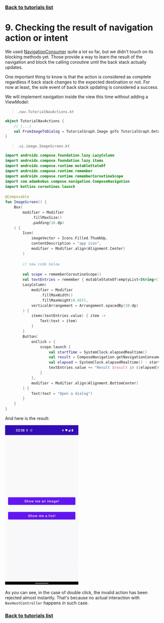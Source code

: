 ### [Back to tutorials list](README.md)

# 9. Checking the result of navigation action or intent

We used [NavigationConsumer] quite a lot so far, but we didn't touch on its blocking methods yet. 
Those provide a way to learn the result of the navigation and block the calling coroutine until the back stack actually updates.

One important thing to know is that the action is considered as complete 
regardless if back stack changes to the expected destination or not.
For now at least, the sole event of back stack updating is considered a success.

We will implement navigation inside the view this time without adding a ViewModel:

> `.nav.TutorialNavActions.kt`
```kotlin
object TutorialNavActions {
    // (...)
    val FromImageToDialog = TutorialGraph.Image goTo TutorialGraph.DetailDialog arg 1
}
```

> `.ui.image.ImageScreen.kt`
```kotlin
import androidx.compose.foundation.lazy.LazyColumn
import androidx.compose.foundation.lazy.items
import androidx.compose.runtime.mutableStateOf
import androidx.compose.runtime.remember
import androidx.compose.runtime.rememberCoroutineScope
import com.adamkobus.compose.navigation.ComposeNavigation
import kotlinx.coroutines.launch

@Composable
fun ImageScreen() {
    Box(
        modifier = Modifier
            .fillMaxSize()
            .padding(16.dp)
    ) {
        Icon(
            imageVector = Icons.Filled.ThumbUp,
            contentDescription = "app icon",
            modifier = Modifier.align(Alignment.Center)
        )

        // new code below

        val scope = rememberCoroutineScope()
        val textEntries = remember { mutableStateOf(emptyList<String>()) }
        LazyColumn(
            modifier = Modifier
                .fillMaxWidth()
                .fillMaxHeight(0.45f),
            verticalArrangement = Arrangement.spacedBy(10.dp)
        ) {
            items(textEntries.value) { item ->
                Text(text = item)
            }
        }
        Button(
            onClick = {
                scope.launch {
                    val startTime = SystemClock.elapsedRealtime()
                    val result = ComposeNavigation.getNavigationConsumer().offerBlocking(TutorialNavActions.FromImageToDialog)
                    val elapsed = SystemClock.elapsedRealtime() - startTime
                    textEntries.value += "Result $result in ${elapsed}ms"
                }
            },
            modifier = Modifier.align(Alignment.BottomCenter)
        ) {
            Text(text = "Open a dialog")
        }
    }
}
```

And here is the result:

![Checking the result of nav action](assets/09_result.gif)

As you can see, in the case of double click, the invalid action has been rejected almost instantly. 
That's because no actual interaction with `NavHostController` happens in such case.

### [Back to tutorials list](README.md)

<!-- GENERATED SECTION - DON'T ADD ANY TEXT BELOW THIS TAG -->

[NavigationConsumer]: ../../docs/components/composenav/composenav/com.adamkobus.compose.navigation/-navigation-consumer/index.md
